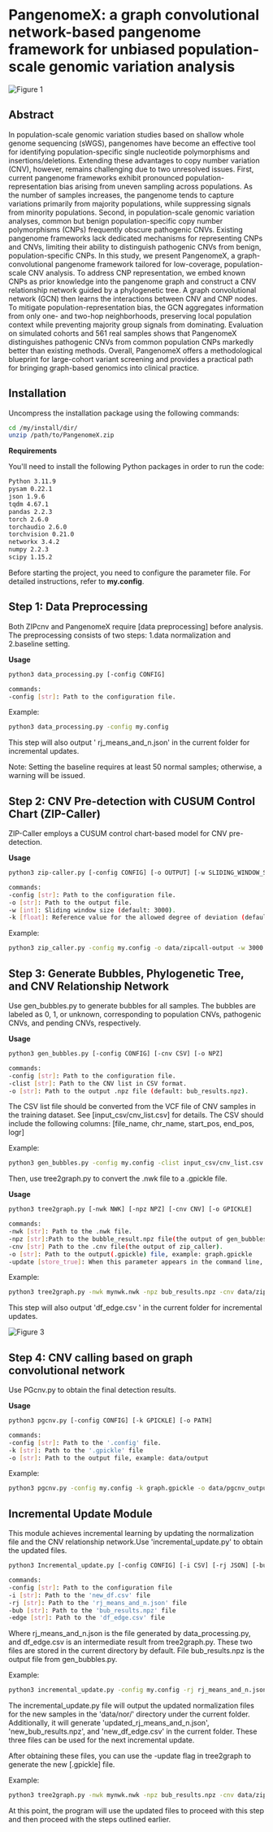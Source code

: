 # PangenomeX: a graph convolutional network-based pangenome framework for unbiased population-scale genomic variation analysis

![Figure 1](https://github.com/Nevermore233/PangenomeX/raw/main/Figures/Figure1.png)

## Abstract
In population-scale genomic variation studies based on shallow whole genome sequencing (sWGS), pangenomes have become an effective tool for identifying population-specific single nucleotide polymorphisms and insertions/deletions. Extending these advantages to copy number variation (CNV), however, remains challenging due to two unresolved issues. First, current pangenome frameworks exhibit pronounced population-representation bias arising from uneven sampling across populations. As the number of samples increases, the pangenome tends to capture variations primarily from majority populations, while suppressing signals from minority populations. Second, in population-scale genomic variation analyses, common but benign population-specific copy number polymorphisms (CNPs) frequently obscure pathogenic CNVs. Existing pangenome frameworks lack dedicated mechanisms for representing CNPs and CNVs, limiting their ability to distinguish pathogenic CNVs from benign, population-specific CNPs. In this study, we present PangenomeX, a graph-convolutional pangenome framework tailored for low-coverage, population-scale CNV analysis. To address CNP representation, we embed known CNPs as prior knowledge into the pangenome graph and construct a CNV relationship network guided by a phylogenetic tree. A graph convolutional network (GCN) then learns the interactions between CNV and CNP nodes. To mitigate population-representation bias, the GCN aggregates information from only one- and two-hop neighborhoods, preserving local population context while preventing majority group signals from dominating. Evaluation on simulated cohorts and 561 real samples shows that PangenomeX distinguishes pathogenic CNVs from common population CNPs markedly better than existing methods. Overall, PangenomeX offers a methodological blueprint for large-cohort variant screening and provides a practical path for bringing graph-based genomics into clinical practice.


## Installation
Uncompress the installation package using the following commands:

```bash
cd /my/install/dir/
unzip /path/to/PangenomeX.zip
```

**Requirements**

You'll need to install the following Python packages in order to run the code:

```bash
Python 3.11.9 
pysam 0.22.1
json 1.9.6
tqdm 4.67.1
pandas 2.2.3
torch 2.6.0
torchaudio 2.6.0             
torchvision 0.21.0 
networkx 3.4.2
numpy 2.2.3
scipy 1.15.2
```

Before starting the project, you need to configure the parameter file. For detailed instructions, refer to **my.config**. 


## Step 1: Data Preprocessing
Both ZIPcnv and PangenomeX require [data preprocessing] before analysis. The preprocessing consists of two steps: 1.data normalization and 2.baseline setting.

**Usage**
```bash
python3 data_processing.py [-config CONFIG]

commands:
-config [str]: Path to the configuration file.
```

Example:
```bash
python3 data_processing.py -config my.config
```
This step will also output ' rj_means_and_n.json' in the current folder for incremental updates.

Note: Setting the baseline requires at least 50 normal samples; otherwise, a warning will be issued.

## Step 2: CNV Pre-detection with CUSUM Control Chart (ZIP-Caller)
ZIP-Caller employs a CUSUM control chart-based model for CNV pre-detection.

**Usage**
```bash
python3 zip-caller.py [-config CONFIG] [-o OUTPUT] [-w SLIDING_WINDOW_SIZE] [-k REFERENCE_VALUE]

commands:
-config [str]: Path to the configuration file.
-o [str]: Path to the output file.
-w [int]: Sliding window size (default: 3000).
-k [float]: Reference value for the allowed degree of deviation (default: 0.3).
```

Example:
```bash
python3 zip_caller.py -config my.config -o data/zipcall-output -w 3000 -k 0.3
```

## Step 3: Generate Bubbles, Phylogenetic Tree, and CNV Relationship Network
Use gen_bubbles.py to generate bubbles for all samples. The bubbles are labeled as 0, 1, or unknown, corresponding to population CNVs, pathogenic CNVs, and pending CNVs, respectively.

**Usage**
```bash
python3 gen_bubbles.py [-config CONFIG] [-cnv CSV] [-o NPZ]

commands:
-config [str]: Path to the configuration file.
-clist [str]: Path to the CNV list in CSV format. 
-o [str]: Path to the output .npz file (default: bub_results.npz).
```
The CSV list file  should be converted from the VCF file of CNV samples in the training dataset. See [input_csv/cnv_list.csv] for details. The CSV should include the following columns: 
[file_name, chr_name, start_pos, end_pos, logr]

Example:
```bash
python3 gen_bubbles.py -config my.config -clist input_csv/cnv_list.csv -o bub_results.npz
```
Then, use tree2graph.py to convert the .nwk file to a .gpickle file.

**Usage**
```bash
python3 tree2graph.py [-nwk NWK] [-npz NPZ] [-cnv CNV] [-o GPICKLE]

commands:
-nwk [str]: Path to the .nwk file.
-npz [str]:Path to the bubble_result.npz file(the output of gen_bubbles.py).
-cnv [str] Path to the .cnv file(the output of zip_caller).
-o [str]: Path to the output(.gpickle) file, example: graph.gpickle
-update [store_true]: When this parameter appears in the command line, it indicates that the tree2graph.py will use the updated files as input (see Incremental Update Module).

```
Example:
```bash
python3 tree2graph.py -nwk mynwk.nwk -npz bub_results.npz -cnv data/zipcall-output/zipcaller_res_2025-04-01_16-25-47.cnv -o graph.gpickle
```
This step will also output 'df_edge.csv ' in the current folder for incremental updates. 

![Figure 3](https://github.com/Nevermore233/PangenomeX/raw/main/Figures/Figure3.png)

## Step 4: CNV calling based on graph convolutional network
Use PGcnv.py to obtain the final detection results.

**Usage**
```bash
python3 pgcnv.py [-config CONFIG] [-k GPICKLE] [-o PATH]

commands:
-config [str]: Path to the '.config' file.
-k [str]: Path to the '.gpickle' file
-o [str]: Path to the output file, example: data/output

```
Example:
```bash
python3 pgcnv.py -config my.config -k graph.gpickle -o data/pgcnv_output
```

## Incremental Update Module
This module achieves incremental learning by updating the normalization file and the CNV relationship network.Use 'incremental_update.py' to obtain the updated files.

```bash
python3 Incremental_update.py [-config CONFIG] [-i CSV] [-rj JSON] [-bub NPZ] [-edge CSV]

commands:
-config [str]: Path to the configuration file
-i [str]: Path to the 'new_df.csv' file
-rj [str]: Path to the 'rj_means_and_n.json' file
-bub [str]: Path to the 'bub_results.npz' file
-edge [str]: Path to the 'df_edge.csv' file
```
Where rj_means_and_n.json is the file generated by data_processing.py, and df_edge.csv is an intermediate result from tree2graph.py. These two files are stored in the current directory by default.
File bub_results.npz is the output file from gen_bubbles.py.

Example:
```bash
python3 incremental_update.py -config my.config -rj rj_means_and_n.json -bub data/bub_results.npz -edge df_edge.csv
```

The incremental_update.py file will output the updated normalization files for the new samples in the 'data/nor/' directory under the current folder. Additionally, it will generate 'updated_rj_means_and_n.json', 'new_bub_results.npz', and 'new_df_edge.csv' in the current folder. These three files can be used for the next incremental update.

After obtaining these files, you can use the -update flag in tree2graph to generate the new [.gpickle] file.

Example:
```bash
python3 tree2graph.py -nwk mynwk.nwk -npz bub_results.npz -cnv data/zipcall-output/zipcaller_res_2025-04-01_16-25-47.cnv -o graph.gpickle -update
```

At this point, the program will use the updated files to proceed with this step and then proceed with the steps outlined earlier.
